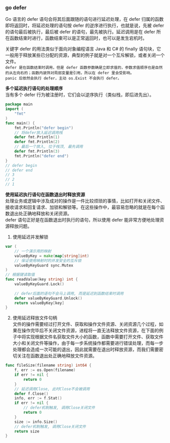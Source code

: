 
### go defer
Go 语言的 defer 语句会将其后面跟随的语句进行延迟处理，在 defer 归属的函数即将返回时，将延迟处理的语句按 defer 的逆序进行执行，也就是说，先被 defer 的语句最后被执行，最后被 defer 的语句，最先被执行。延迟调用是在 defer 所在函数结束时进行，函数结束可以是正常返回时，也可以是发生宕机时。  

关键字 defer 的用法类似于面向对象编程语言 Java 和 C\# 的 finally 语句块，它一般用于释放某些已分配的资源，典型的例子就是对一个互斥解锁，或者关闭一个文件。  
`defer 是在函数结束时调用，但是 defer 函数参数确是立即求值的，参数求值顺序也是自然的从左向右的；函数内装饰对局部变量是引用，所以在 defer 里会受影响。`  
`panic 后依然会执行 defer，主动 os.Exist 不会执行 defer。`  

**多个延迟执行语句的处理顺序**  
当有多个 defer 行为被注册时，它们会以逆序执行（类似栈，即后进先出）。
```go
package main
import (
    "fmt"
)
func main() {
    fmt.Println("defer begin")
    // 将defer放入延迟调用栈
    defer fmt.Println(1)
    defer fmt.Println(2)
    // 最后一个放入, 位于栈顶, 最先调用
    defer fmt.Println(3)
    fmt.Println("defer end")
}
// defer begin
// defer end
// 3
// 2
// 1
```

**使用延迟执行语句在函数退出时释放资源**  
处理业务或逻辑中涉及成对的操作是一件比较烦琐的事情，比如打开和关闭文件、接收请求和回复请求、加锁和解锁等。在这些操作中，最容易忽略的就是在每个函数退出处正确地释放和关闭资源。  
defer 语句正好是在函数退出时执行的语句，所以使用 defer 能非常方便地处理资源释放问题。  

1) 使用延迟并发解锁
```go
var (
    // 一个演示用的映射
    valueByKey = make(map[string]int)
    // 保证使用映射时的并发安全的互斥锁
    valueByKeyGuard sync.Mutex
)
// 根据键读取值
func readValue(key string) int {
    valueByKeyGuard.Lock()
   
    // defer后面的语句不会马上调用, 而是延迟到函数结束时调用
    defer valueByKeyGuard.Unlock()
    return valueByKey[key]
}
```

2) 使用延迟释放文件句柄  
文件的操作需要经过打开文件、获取和操作文件资源、关闭资源几个过程，如果在操作完毕后不关闭文件资源，进程将一直无法释放文件资源，在下面的例子中将实现根据文件名获取文件大小的函数，函数中需要打开文件、获取文件大小和关闭文件等操作，由于每一步系统操作都需要进行错误处理，而每一步处理都会造成一次可能的退出，因此就需要在退出时释放资源，而我们需要密切关注在函数退出处正确地释放文件资源。  
```go
func fileSize(filename string) int64 {
    f, err := os.Open(filename)
    if err != nil {
        return 0
    }
    // 延迟调用Close, 此时Close不会被调用
    defer f.Close()
    info, err := f.Stat()
    if err != nil {
        // defer机制触发, 调用Close关闭文件
        return 0
    }
    size := info.Size()
    // defer机制触发, 调用Close关闭文件
    return size
}
```

